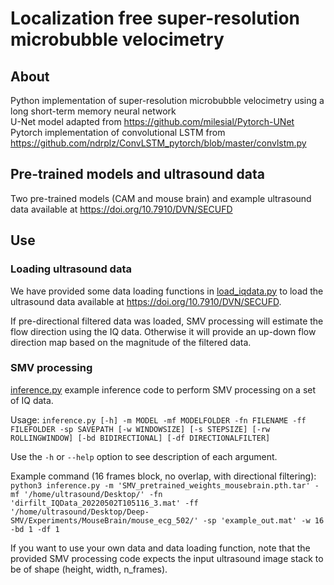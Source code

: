# Localization free super-resolution microbubble velocimetry
## About
Python implementation of super-resolution microbubble velocimetry using a long short-term memory neural network \
U-Net model adapted from https://github.com/milesial/Pytorch-UNet \
Pytorch implementation of convolutional LSTM from https://github.com/ndrplz/ConvLSTM_pytorch/blob/master/convlstm.py

## Pre-trained models and ultrasound data
Two pre-trained models (CAM and mouse brain) and example ultrasound data available at https://doi.org/10.7910/DVN/SECUFD

## Use
### Loading ultrasound data
We have provided some data loading functions in [load_iqdata.py](utils\load_iqdata.py) to load the ultrasound data available at https://doi.org/10.7910/DVN/SECUFD.

If pre-directional filtered data was loaded, SMV processing will estimate the flow direction using the IQ data. Otherwise it will provide an up-down flow direction map based on the magnitude of the filtered data.

### SMV processing
[inference.py](inference.py) example inference code to perform SMV processing on a set of IQ data.

Usage: `inference.py [-h] -m MODEL -mf MODELFOLDER -fn FILENAME -ff FILEFOLDER
                    -sp SAVEPATH [-w WINDOWSIZE] [-s STEPSIZE]
                    [-rw ROLLINGWINDOW] [-bd BIDIRECTIONAL]
                    [-df DIRECTIONALFILTER]`

Use the `-h` or `--help` option to see description of each argument.

Example command (16 frames block, no overlap, with directional filtering):
`python3 inference.py -m 'SMV_pretrained_weights_mousebrain.pth.tar' -mf '/home/ultrasound/Desktop/' -fn 'dirfilt_IQData_20220502T105116_3.mat' -ff '/home/ultrasound/Desktop/Deep-SMV/Experiments/MouseBrain/mouse_ecg_502/' -sp 'example_out.mat' -w 16 -bd 1 -df 1`

If you want to use your own data and data loading function, note that the provided SMV processing code expects the input ultrasound image stack to be of shape (height, width, n_frames).

